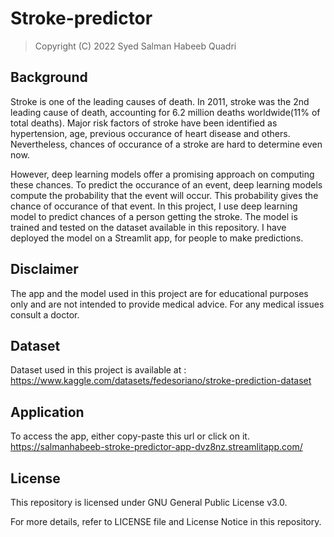 # Stroke-predictor
> Copyright (C) 2022  Syed Salman Habeeb Quadri

## Background
Stroke is one of the leading causes of death. In 2011, stroke was the 2nd leading cause of death, accounting for 6.2 million deaths worldwide(11% of total deaths). Major risk factors of stroke have been identified as hypertension, age, previous occurance of heart disease and others. Nevertheless, chances of occurance of a stroke are hard to determine even now. 

However, deep learning models offer a promising approach on computing these chances. To predict the occurance of an event, deep learning models compute the probability that the event will occur. This probability gives the chance of occurance of that event. In this project, I use deep learning model to predict chances of a person getting the stroke. The model is trained and tested on the dataset available in this repository. I have deployed the model on a Streamlit app, for people to make predictions.

## Disclaimer
The app and the model used in this project are for educational purposes only and are not intended to provide medical advice. For any medical issues consult a doctor.

## Dataset

Dataset used in this project is available at : https://www.kaggle.com/datasets/fedesoriano/stroke-prediction-dataset

## Application

To access the app, either copy-paste this url or click on it.
https://salmanhabeeb-stroke-predictor-app-dvz8nz.streamlitapp.com/

## License

This repository is licensed under GNU General Public License v3.0.

For more details, refer to LICENSE file and License Notice in this repository.
